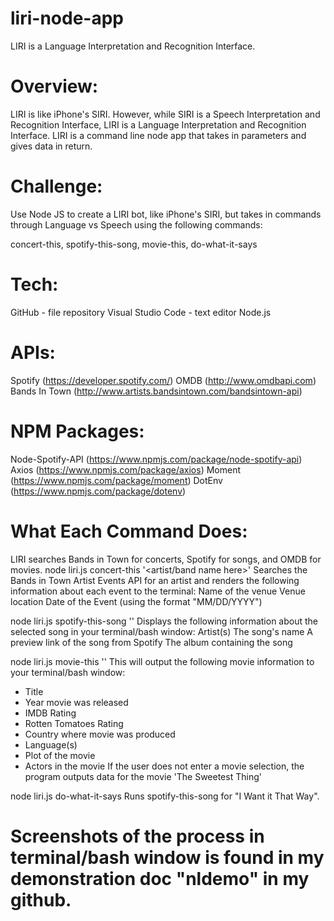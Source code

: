 # liri-node-app

LIRI is a Language Interpretation and Recognition Interface.

# Overview:
LIRI is like iPhone's SIRI. However, while SIRI is a Speech Interpretation and Recognition Interface, LIRI is a Language Interpretation and Recognition Interface. LIRI is a command line node app that takes in parameters and gives data in return.

# Challenge: 
Use Node JS to create a LIRI bot, like iPhone's SIRI, but takes in commands through Language vs Speech using the following commands:

concert-this,   spotify-this-song,   movie-this,   do-what-it-says

# Tech: 
GitHub - file repository
Visual Studio Code - text editor
Node.js

# APIs: 
Spotify (https://developer.spotify.com/)
OMDB (http://www.omdbapi.com)
Bands In Town (http://www.artists.bandsintown.com/bandsintown-api)

# NPM Packages:
Node-Spotify-API (https://www.npmjs.com/package/node-spotify-api)
Axios (https://www.npmjs.com/package/axios)
Moment (https://www.npmjs.com/package/moment)
DotEnv (https://www.npmjs.com/package/dotenv)

# What Each Command Does:
LIRI searches Bands in Town for concerts, Spotify for songs, and OMDB for movies.
node liri.js concert-this '<artist/band name here>'
Searches the Bands in Town Artist Events API for an artist and renders the following information about each event to the terminal:
Name of the venue
Venue location
Date of the Event (using the format "MM/DD/YYYY")

node liri.js spotify-this-song '<song name here>'
Displays the following information about the selected song in your terminal/bash window:
Artist(s)
The song's name
A preview link of the song from Spotify
The album containing the song

node liri.js movie-this '<movie name here>'
This will output the following movie information to your terminal/bash window:
* Title
* Year movie was released
* IMDB Rating
* Rotten Tomatoes Rating
* Country where movie was produced
* Language(s)
* Plot of the movie
* Actors in the movie
If the user does not enter a movie selection, the program outputs data for the movie 'The Sweetest Thing'

node liri.js do-what-it-says
Runs spotify-this-song for "I Want it That Way".


# Screenshots of the process in terminal/bash window is found in my demonstration doc "nldemo" in my github. 
